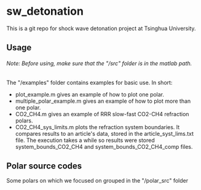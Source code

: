 # sw_detonation
This is a git repo for shock wave detonation project at Tsinghua University.


## Usage
###### Note: Before using, make sure that the "/src" folder is in the matlab path.
The "/examples" folder contains examples for basic use. In short:

  - plot_example.m gives an example of how to plot one polar.
  - multiple_polar_example.m gives an example of how to plot more than one polar.
  - CO2_CH4.m gives an example of RRR slow-fast CO2-CH4 refraction polars.
  - CO2_CH4_sys_limits.m plots the refraction system boundaries. It compares results to an article's data, stored in the article_syst_lims.txt file. The execution takes a while so results were stored system_bounds_CO2_CH4 and system_bounds_CO2_CH4_comp files.

## Polar source codes
Some polars on which we focused on grouped in the "/polar_src" folder
